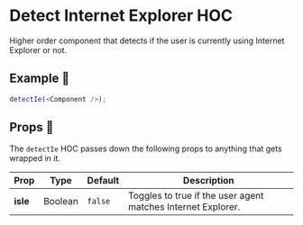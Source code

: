 # Detect Internet Explorer HOC
Higher order component that detects if the user is currently using Internet Explorer or not.

## Example 🚀

```javascript
detectIe(<Component />);
```

## Props 🔧

The `detectIe` HOC passes down the following props to anything that gets wrapped in it.

| Prop          | Type     | Default     | Description 
| ------------- | -------- | ----------- | --------------------------------------------- | 
| **isIe**    |  Boolean   |    `false`       | Toggles to true if the user agent matches Internet Explorer. | 